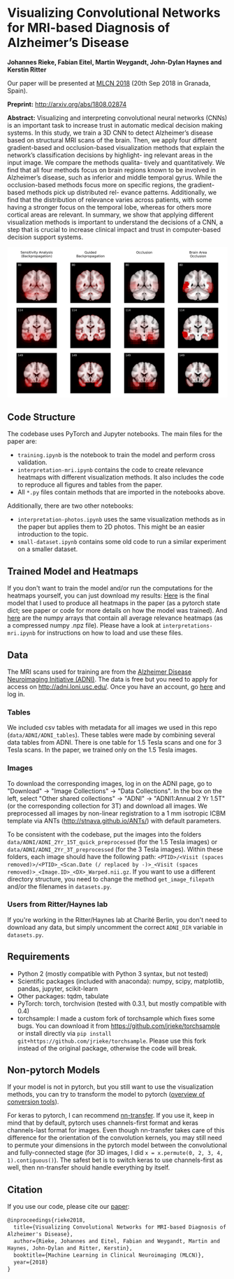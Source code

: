 # Visualizing Convolutional Networks for MRI-based Diagnosis of Alzheimer’s Disease

**Johannes Rieke, Fabian Eitel, Martin Weygandt, John-Dylan Haynes and Kerstin Ritter**

Our paper will be presented at [MLCN 2018](https://mlcn2018.com/) (20th Sep 2018 in Granada, Spain).

**Preprint:** http://arxiv.org/abs/1808.02874

**Abstract:** Visualizing and interpreting convolutional neural networks (CNNs) is an important task to increase trust in automatic medical decision making systems. In this study, we train a 3D CNN to detect Alzheimer’s disease based on structural MRI scans of the brain. Then, we apply four different gradient-based and occlusion-based visualization methods that explain the network’s classification decisions by highlight- ing relevant areas in the input image. We compare the methods qualita- tively and quantitatively. We find that all four methods focus on brain regions known to be involved in Alzheimer’s disease, such as inferior and middle temporal gyrus. While the occlusion-based methods focus more on specific regions, the gradient-based methods pick up distributed rel- evance patterns. Additionally, we find that the distribution of relevance varies across patients, with some having a stronger focus on the temporal lobe, whereas for others more cortical areas are relevant. In summary, we show that applying different visualization methods is important to understand the decisions of a CNN, a step that is crucial to increase clinical impact and trust in computer-based decision support systems.

![Heatmaps](figures/heatmaps-ad.png)



## Code Structure

The codebase uses PyTorch and Jupyter notebooks. The main files for the paper are:

- `training.ipynb` is the notebook to train the model and perform cross validation.
- `interpretation-mri.ipynb` contains the code to create relevance heatmaps with different visualization methods. It also includes the code to reproduce all figures and tables from the paper.
- All `*.py` files contain methods that are imported in the notebooks above.

Additionally, there are two other notebooks:
- `interpretation-photos.ipynb` uses the same visualization methods as in the paper but applies them to 2D photos. This might be an easier introduction to the topic. 
- `small-dataset.ipynb` contains some old code to run a similar experiment on a smaller dataset.



## Trained Model and Heatmaps

If you don't want to train the model and/or run the computations for the heatmaps yourself, you can just download my results: [Here](https://drive.google.com/file/d/14m6v9DOubxrid20BbVyTgOOVF-K7xwV-/view?usp=sharing) is the final model that I used to produce all heatmaps in the paper (as a pytorch state dict; see paper or code for more details on how the model was trained). And [here](https://drive.google.com/open?id=1feEpR-GhKUe_YTkKu9dlnYIKsyF6fyei) are the numpy arrays that contain all average relevance heatmaps (as a compressed numpy .npz file). Please have a look at `interpretations-mri.ipynb` for instructions on how to load and use these files.



## Data

The MRI scans used for training are from the [Alzheimer Disease Neuroimaging Initiative (ADNI)](http://adni.loni.usc.edu/). The data is free but you need to apply for access on http://adni.loni.usc.edu/. Once you have an account, go [here](http://adni.loni.usc.edu/data-samples/access-data/) and log in. 


### Tables

We included csv tables with metadata for all images we used in this repo (`data/ADNI/ADNI_tables`). These tables were made by combining several data tables from ADNI. There is one table for 1.5 Tesla scans and one for 3 Tesla scans. In the paper, we trained only on the 1.5 Tesla images. 


### Images

To download the corresponding images, log in on the ADNI page, go to "Download" -> "Image Collections" -> "Data Collections". In the box on the left, select "Other shared collections" -> "ADNI" -> "ADNI1:Annual 2 Yr 1.5T" (or the corresponding collection for 3T) and download all images. We preprocessed all images by non-linear registration to a 1 mm isotropic ICBM template via ANTs (http://stnava.github.io/ANTs/) with default parameters. 

To be consistent with the codebase, put the images into the folders `data/ADNI/ADNI_2Yr_15T_quick_preprocessed` (for the 1.5 Tesla images) or `data/ADNI/ADNI_2Yr_3T_preprocessed` (for the 3 Tesla images). Within these folders, each image should have the following path: `<PTID>/<Visit (spaces removed)>/<PTID>_<Scan.Date (/ replaced by -)>_<Visit (spaces removed)>_<Image.ID>_<DX>_Warped.nii.gz`. If you want to use a different directory structure, you need to change the method `get_image_filepath` and/or the filenames in `datasets.py`. 


### Users from Ritter/Haynes lab

If you're working in the Ritter/Haynes lab at Charité Berlin, you don't need to download any data, but simply uncomment the correct `ADNI_DIR` variable in `datasets.py`. 



## Requirements

- Python 2 (mostly compatible with Python 3 syntax, but not tested)
- Scientific packages (included with anaconda): numpy, scipy, matplotlib, pandas, jupyter, scikit-learn
- Other packages: tqdm, tabulate
- PyTorch: torch, torchvision (tested with 0.3.1, but mostly compatible with 0.4)
- torchsample: I made a custom fork of torchsample which fixes some bugs. You can download it from https://github.com/jrieke/torchsample or install directly via `pip install git+https://github.com/jrieke/torchsample`. Please use this fork instead of the original package, otherwise the code will break. 



## Non-pytorch Models
If your model is not in pytorch, but you still want to use the visualization methods, you can try to transform the model to pytorch ([overview of conversion tools](https://github.com/ysh329/deep-learning-model-convertor)).

For keras to pytorch, I can recommend [nn-transfer](https://github.com/gzuidhof/nn-transfer). If you use it, keep in mind that by default, pytorch uses channels-first format and keras channels-last format for images. Even though nn-transfer takes care of this difference for the orientation of the convolution kernels, you may still need to permute your dimensions in the pytorch model between the convolutional and fully-connected stage (for 3D images, I did `x = x.permute(0, 2, 3, 4, 1).contiguous()`). The safest bet is to switch keras to use channels-first as well, then nn-transfer should handle everything by itself.



## Citation

If you use our code, please cite our [paper](http://arxiv.org/abs/1808.02874):

    @inproceedings{rieke2018,
      title={Visualizing Convolutional Networks for MRI-based Diagnosis of Alzheimer's Disease},
      author={Rieke, Johannes and Eitel, Fabian and Weygandt, Martin and Haynes, John-Dylan and Ritter, Kerstin},
      booktitle={Machine Learning in Clinical Neuroimaging (MLCN)},
      year={2018}
    }